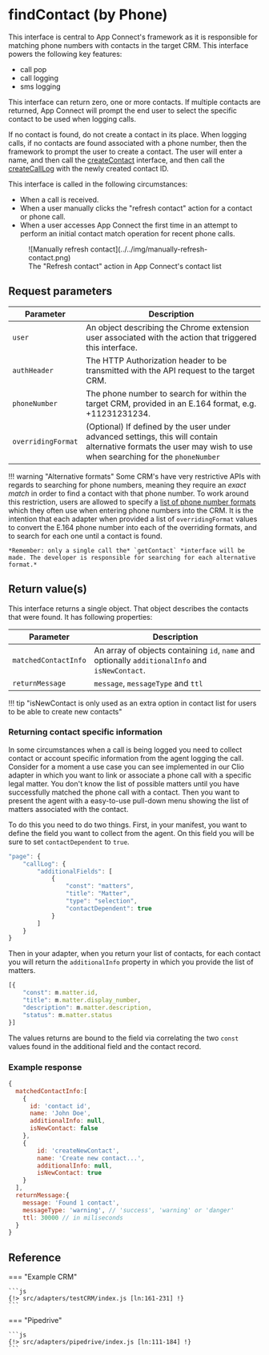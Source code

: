 # findContact (by Phone)

This interface is central to App Connect's framework as it is responsible for matching phone numbers with contacts in the target CRM. This interface powers the following key features:

* call pop
* call logging
* sms logging

This interface can return zero, one or more contacts. If multiple contacts are returned, App Connect will prompt the end user to select the specific contact to be used when logging calls. 

If no contact is found, do not create a contact in its place. When logging calls, if no contacts are found associated with a phone number, then the framework to prompt the user to create a contact. The user will enter a name, and then call the [createContact](createContact.md) interface, and then call the [createCallLog](createCallLog.md) with the newly created contact ID. 

This interface is called in the following circumstances:

* When a call is received.
* When a user manually clicks the "refresh contact" action for a contact or phone call. 
* When a user accesses App Connect the first time in an attempt to perform an initial contact match operation for recent phone calls. 

<figure markdown>
  ![Manually refresh contact](../../img/manually-refresh-contact.png)
  <figcaption>The "Refresh contact" action in App Connect's contact list</figcaption>
</figure>

## Request parameters

| Parameter          | Description                                                                                              |
|--------------------|----------------------------------------------------------------------------------------------------------|
| `user`             | An object describing the Chrome extension user associated with the action that triggered this interface. |
| `authHeader`       | The HTTP Authorization header to be transmitted with the API request to the target CRM.                  |
| `phoneNumber`      | The phone number to search for within the target CRM, provided in an E.164 format, e.g. +11231231234.    |
| `overridingFormat` | (Optional) If defined by the user under advanced settings, this will contain alternative formats the user may wish to use when searching for the `phoneNumber` |

!!! warning "Alternative formats"
    Some CRM's have very restrictive APIs with regards to searching for phone numbers, meaning they require an *exact match* in order to find a contact with that phone number. To work around this restriction, users are allowed to specify a [list of phone number formats](../../users/phone-number-formats.md) which they often use when entering phone numbers into the CRM. It is the intention that each adapter when provided a list of `overridingFormat` values to convert the E.164 phone number into each of the overriding formats, and to search for each one until a contact is found.
	
	*Remember: only a single call the* `getContact` *interface will be made. The developer is responsible for searching for each alternative format.*

## Return value(s)

This interface returns a single object. That object describes the contacts that were found. It has following properties:

| Parameter | Description                                                                                                          |
|-----------|----------------------------------------------------------------------------------------------------------------------|
|`matchedContactInfo`| An array of objects containing `id`, `name` and optionally `additionalInfo` and `isNewContact`.|
|`returnMessage`|`message`, `messageType` and `ttl`|

!!! tip "isNewContact is only used as an extra option in contact list for users to be able to create new contacts"

### Returning contact specific information

In some circumstances when a call is being logged you need to collect contact or account specific information from the agent logging the call. Consider for a moment a use case you can see implemented in our Clio adapter in which you want to link or associate a phone call with a specific legal matter. You don't know the list of possible matters until you have successfully matched the phone call with a contact. Then you want to present the agent with a easy-to-use pull-down menu showing the list of matters associated with the contact. 

To do this you need to do two things. First, in your manifest, you want to define the field you want to collect from the agent. On this field you will be sure to set `contactDependent` to `true`. 

```js hl_lines="8"
"page": {
    "callLog": {
        "additionalFields": [
            {
                "const": "matters",
                "title": "Matter",
                "type": "selection",
                "contactDependent": true
            }
        ]
    }
}
```

Then in your adapter, when you return your list of contacts, for each contact you will return the `additionalInfo` property in which you provide the list of matters. 

```js hl_lines="2"
[{ 
    "const": m.matter.id, 
	"title": m.matter.display_number, 
	"description": m.matter.description, 
	"status": m.matter.status 
}]
```

The values returns are bound to the field via correlating the two `const` values found in the additional field and the contact record. 

### Example response

```js
{
  matchedContactInfo:[
    {
      id: 'contact id',
      name: 'John Doe',
      additionalInfo: null,
      isNewContact: false
    },
    {
        id: 'createNewContact',
        name: 'Create new contact...',
        additionalInfo: null,
        isNewContact: true
    }
  ],
  returnMessage:{
    message: 'Found 1 contact',
    messageType: 'warning', // 'success', 'warning' or 'danger'
    ttl: 30000 // in miliseconds
  }
}
```

## Reference

=== "Example CRM"

    ```js
    {!> src/adapters/testCRM/index.js [ln:161-231] !}
	```
	
=== "Pipedrive"

	```js
    {!> src/adapters/pipedrive/index.js [ln:111-184] !}
	```

